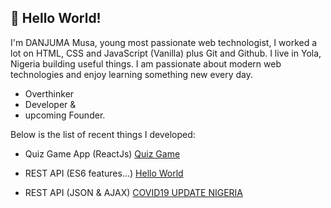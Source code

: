 

<!--
**shamxeed/shamxeed** is a ✨ _special_ ✨ repository because its `README.md` (this file) appears on your GitHub profile.

Here are some ideas to get you started:

- 🔭 I’m currently working on ...
- 🌱 I’m currently learning ...
- 👯 I’m looking to collaborate on ...
- 🤔 I’m looking for help with ...
- 💬 Ask me about ...
- 📫 How to reach me: ...
- 😄 Pronouns: ...
- ⚡ Fun fact: ...
-->
## 👋 Hello World!  

I'm DANJUMA Musa, young most passionate web technologist, I worked a lot on HTML, CSS and JavaScript (Vanilla) plus Git and Github. I live in Yola, Nigeria building useful things. I am passionate about modern web technologies and enjoy learning something new every day.

* Overthinker 
 * Developer &
 * upcoming Founder.




Below is the list of recent things I developed:

* Quiz Game App (ReactJs) [Quiz Game](https://shamxeed.github.io/reactQuizApp)

* REST API (ES6 features...) [Hello World](https://hellooworld.cf)

* REST API (JSON & AJAX) [COVID19 UPDATE NIGERIA](https://covid19nigeria.tk)
